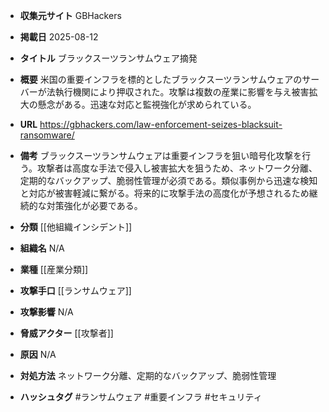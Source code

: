 - **収集元サイト**
GBHackers

- **掲載日**
2025-08-12

- **タイトル**
ブラックスーツランサムウェア摘発

- **概要**
米国の重要インフラを標的としたブラックスーツランサムウェアのサーバーが法執行機関により押収された。攻撃は複数の産業に影響を与え被害拡大の懸念がある。迅速な対応と監視強化が求められている。

- **URL**
https://gbhackers.com/law-enforcement-seizes-blacksuit-ransomware/

- **備考**
ブラックスーツランサムウェアは重要インフラを狙い暗号化攻撃を行う。攻撃者は高度な手法で侵入し被害拡大を狙うため、ネットワーク分離、定期的なバックアップ、脆弱性管理が必須である。類似事例から迅速な検知と対応が被害軽減に繋がる。将来的に攻撃手法の高度化が予想されるため継続的な対策強化が必要である。

- **分類**
[[他組織インシデント]]

- **組織名**
N/A

- **業種**
[[産業分類]]

- **攻撃手口**
[[ランサムウェア]]

- **攻撃影響**
N/A

- **脅威アクター**
[[攻撃者]]

- **原因**
N/A

- **対処方法**
ネットワーク分離、定期的なバックアップ、脆弱性管理

- **ハッシュタグ**
#ランサムウェア #重要インフラ #セキュリティ
